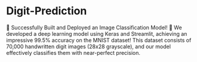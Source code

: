 # Digit-Prediction
🚀 Successfully Built and Deployed an Image Classification Model! 🎉  We developed a deep learning model using Keras and Streamlit, achieving an impressive 99.5% accuracy on the MNIST dataset! This dataset consists of 70,000 handwritten digit images (28x28 grayscale), and our model effectively classifies them with near-perfect precision.

